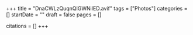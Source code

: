 +++
title = "DnaCWLzQuqnQIGWNiIED.avif"
tags = ["Photos"]
categories = []
startDate = ""
draft = false
pages = []

citations = []
+++
